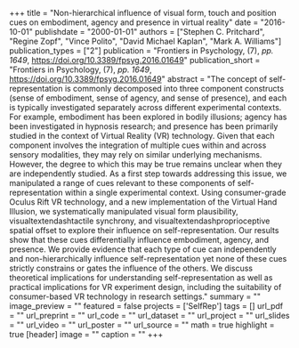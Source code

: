 +++
title = "Non-hierarchical influence of visual form, touch and position cues on embodiment, agency and presence in virtual reality"
date = "2016-10-01"
publishdate = "2000-01-01"
authors = ["Stephen C. Pritchard", "Regine Zopf", "Vince Polito", "David Michael Kaplan", "Mark A. Williams"]
publication_types = ["2"]
publication = "Frontiers in Psychology, (7), _pp. 1649_, https://doi.org/10.3389/fpsyg.2016.01649"
publication_short = "Frontiers in Psychology, (7), _pp. 1649_, https://doi.org/10.3389/fpsyg.2016.01649"
abstract = "The concept of self-representation is commonly decomposed into three component constructs (sense of embodiment, sense of agency, and sense of presence), and each is typically investigated separately across different experimental contexts. For example, embodiment has been explored in bodily illusions; agency has been investigated in hypnosis research; and presence has been primarily studied in the context of Virtual Reality (VR) technology. Given that each component involves the integration of multiple cues within and across sensory modalities, they may rely on similar underlying mechanisms. However, the degree to which this may be true remains unclear when they are independently studied. As a first step towards addressing this issue, we manipulated a range of cues relevant to these components of self-representation within a single experimental context. Using consumer-grade Oculus Rift VR technology, and a new implementation of the Virtual Hand Illusion, we systematically manipulated visual form plausibility, visualtextendashtactile synchrony, and visualtextendashproprioceptive spatial offset to explore their influence on self-representation. Our results show that these cues differentially influence embodiment, agency, and presence. We provide evidence that each type of cue can independently and non-hierarchically influence self-representation yet none of these cues strictly constrains or gates the influence of the others. We discuss theoretical implications for understanding self-representation as well as practical implications for VR experiment design, including the suitability of consumer-based VR technology in research settings."
summary = ""
image_preview = ""
featured = false
projects = ['SelfRep']
tags = []
url_pdf = ""
url_preprint = ""
url_code = ""
url_dataset = ""
url_project = ""
url_slides = ""
url_video = ""
url_poster = ""
url_source = ""
math = true
highlight = true
[header]
image = ""
caption = ""
+++

